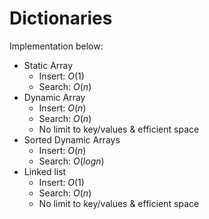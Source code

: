 # Dictionaries

Implementation below:

- Static Array
  - Insert: $O(1)$
  - Search: $O(n)$
- Dynamic Array
  - Insert: $O(n)$
  - Search: $O(n)$
  - No limit to key/values & efficient space
- Sorted Dynamic Arrays
  - Insert: $O(n)$
  - Search: $O(logn)$
- Linked list
  - Insert: $O(1)$
  - Search: $O(n)$
  - No limit to key/values & efficient space
